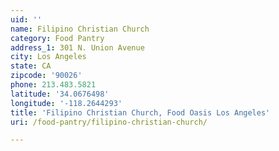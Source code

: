 ```yaml
---
uid: ''
name: Filipino Christian Church
category: Food Pantry
address_1: 301 N. Union Avenue
city: Los Angeles
state: CA
zipcode: '90026'
phone: 213.483.5821
latitude: '34.0676498'
longitude: '-118.2644293'
title: 'Filipino Christian Church, Food Oasis Los Angeles'
uri: /food-pantry/filipino-christian-church/

---
```

